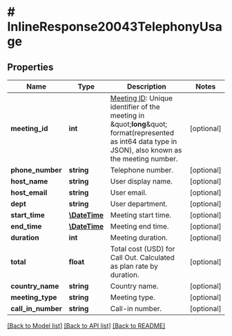 # # InlineResponse20043TelephonyUsage

## Properties

Name | Type | Description | Notes
------------ | ------------- | ------------- | -------------
**meeting_id** | **int** | [Meeting ID](https://support.zoom.us/hc/en-us/articles/201362373-What-is-a-Meeting-ID-): Unique identifier of the meeting in \&quot;**long**\&quot; format(represented as int64 data type in JSON), also known as the meeting number. | [optional] 
**phone_number** | **string** | Telephone number. | [optional] 
**host_name** | **string** | User display name. | [optional] 
**host_email** | **string** | User email. | [optional] 
**dept** | **string** | User department. | [optional] 
**start_time** | [**\DateTime**](\DateTime.md) | Meeting start time. | [optional] 
**end_time** | [**\DateTime**](\DateTime.md) | Meeting end time. | [optional] 
**duration** | **int** | Meeting duration. | [optional] 
**total** | **float** | Total cost (USD) for Call Out. Calculated as plan rate by duration. | [optional] 
**country_name** | **string** | Country name. | [optional] 
**meeting_type** | **string** | Meeting type. | [optional] 
**call_in_number** | **string** | Call-in number. | [optional] 

[[Back to Model list]](../../README.md#documentation-for-models) [[Back to API list]](../../README.md#documentation-for-api-endpoints) [[Back to README]](../../README.md)


